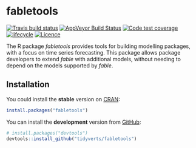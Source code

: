 
<!-- README.md is generated from README.Rmd. Please edit that file -->

# fabletools

[![Travis build
status](https://travis-ci.org/tidyverts/fabletools.svg?branch=master)](https://travis-ci.org/tidyverts/fabletools)
[![AppVeyor Build
Status](https://ci.appveyor.com/api/projects/status/github/tidyverts/fabletools?branch=master&svg=true)](https://ci.appveyor.com/project/tidyverts/fabletools)
[![Code test
coverage](https://codecov.io/gh/tidyverts/fabletools/branch/master/graph/badge.svg)](https://codecov.io/gh/tidyverts/fabletools?branch=master)
[![lifecycle](https://img.shields.io/badge/lifecycle-experimental-orange.svg)](https://www.tidyverse.org/lifecycle/#experimental)
[![Licence](https://img.shields.io/badge/licence-GPL--3-blue.svg)](https://www.gnu.org/licenses/gpl-3.0.en.html)

The R package *fabletools* provides tools for building modelling
packages, with a focus on time series forecasting. This package allows
package developers to extend *fable* with additional models, without
needing to depend on the models supported by *fable*.

## Installation

You could install the **stable** version on
[CRAN](https://cran.r-project.org/package=fabletools):

``` r
install.packages("fabletools")
```

You can install the **development** version from
[GitHub](https://github.com/tidyverts/fabletools):

``` r
# install.packages("devtools")
devtools::install_github("tidyverts/fabletools")
```
